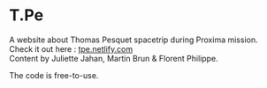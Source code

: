 # T.Pe
A website about Thomas Pesquet spacetrip during Proxima mission.  
Check it out here : [tpe.netlify.com]()  
Content by Juliette Jahan, Martin Brun & Florent Philippe. 
  

The code is free-to-use.